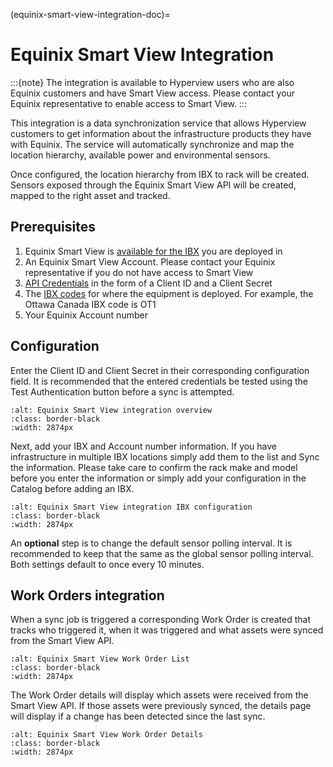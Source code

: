 (equinix-smart-view-integration-doc)=

# Equinix Smart View Integration

:::{note}
The integration is available to Hyperview users who are also Equinix customers and have Smart View access. Please contact your Equinix representative to enable access to Smart View.
:::

This integration is a data synchronization service that allows Hyperview customers to get information about the infrastructure products they have with Equinix. The service will automatically synchronize and map the location hierarchy, available power and environmental sensors.

Once configured, the location hierarchy from IBX to rack will be created. Sensors exposed through the Equinix Smart View API will be created, mapped to the right asset and tracked.

## Prerequisites

1. Equinix Smart View is [available for the IBX](https://docs.equinix.com/en-us/Content/Colocation/SmartView/smartview-availability.htm) you are deployed in
2. An Equinix Smart View Account. Please contact your Equinix representative if you do not have access to Smart View
3. [API Credentials](https://developer.equinix.com/docs?page=/dev-docs/smartview/overview) in the form of a Client ID and a Client Secret
4. The [IBX codes](https://www.equinix.com/data-centers) for where the equipment is deployed. For example, the Ottawa Canada IBX code is OT1
5. Your Equinix Account number

## Configuration

Enter the Client ID and Client Secret in their corresponding configuration field. It is recommended that the entered credentials be tested using the Test Authentication button before a sync is attempted.

```{image} /product/settings/media/equinix_smart_view_settings_overview.png
:alt: Equinix Smart View integration overview
:class: border-black
:width: 2874px
```

Next, add your IBX and Account number information. If you have infrastructure in multiple IBX locations simply add them to the list and Sync the information. Please take care to confirm the rack make and model before you enter the information or simply add your configuration in the Catalog before adding an IBX.

```{image} /product/settings/media/equinix_smart_view_settings_ibx_config.png
:alt: Equinix Smart View integration IBX configuration
:class: border-black
:width: 2874px
```

An **optional** step is to change the default sensor polling interval. It is recommended to keep that the same as the global sensor polling interval. Both settings default to once every 10 minutes.

## Work Orders integration

When a sync job is triggered a corresponding Work Order is created that tracks who triggered it, when it was triggered and what assets were synced from the Smart View API.

```{image} /product/settings/media/equinix_smart_view_workorder_list.png
:alt: Equinix Smart View Work Order List
:class: border-black
:width: 2874px
```

The Work Order details will display which assets were received from the Smart View API. If those assets were previously synced, the details page will display if a change has been detected since the last sync.

```{image} /product/settings/media/equinix_smart_view_workorder_details.png
:alt: Equinix Smart View Work Order Details
:class: border-black
:width: 2874px
```
